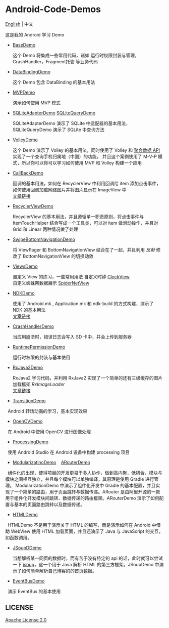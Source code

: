 # Android-Code-Demos

[English](https://github.com/InnoFang/Android-Code-Demos/blob/master/README.md) | 中文

这是我的 Android 学习 Demo  

+ [BaseDemo](https://github.com/InnoFang/Android-Code-Demos/tree/master/BaseDemo)

  这个 Demo 将集成一些常用代码，诸如 运行时权限封装与管理，CrashHandler，Fragment托管 等业务代码
  
+ [DataBindingDemo](https://github.com/InnoFang/Android-Code-Demos/tree/master/DataBingDemo)
  
  这个 Demo 包含 DataBinding 的基本用法
  
+ [MVPDemo](https://github.com/InnoFang/Android-Code-Demos/tree/master/MVPDemo)
 
  演示如何使用 MVP 模式
   
+ [SQLiteAdapterDemo](https://github.com/InnoFang/Android-Code-Demos/tree/master/SQLiteAdapterDemo) [SQLiteQueryDemo](https://github.com/InnoFang/Android-Code-Demos/tree/master/SQLIteQueryDemo)

  SQLiteAdapterDemo 演示了 SQLite 中适配器的基本用法，SQLiteQueryDemo 演示了 SQLite 中查询方法
  
+ [VolleyDemo](https://github.com/InnoFang/Android-Code-Demos/tree/master/VolleyDemo)

  这个 Demo 演示了 Volley 的基本用法，同时使用了 Volley 和 [聚合数据 API](https://www.juhe.cn/) 实现了一个查询手机归属地（中国）的功能，
  并且这个案例使用了 M-V-P 模式，所以你可以你可以学习如何使用 MVP 和 Volley 构建一个应用
  
+ [CallBackDemo](https://github.com/InnoFang/Android-Code-Demos/tree/master/CallBackDemo)   
    
   回调的基本用法，如何在 RecyclerView 中利用回调给 item 添加点击事件，如何使用回调加载网络图片并将图片显示在 ImageView 中      
   [文章链接](http://innofang.github.io/2017/03/08/%E4%BB%8E%E9%9B%B6%E5%BC%80%E5%A7%8B%E7%9A%84%E5%9B%9E%E8%B0%83/)
   
+ [RecyclerViewDemo](https://github.com/InnoFang/Android-Code-Demos/tree/master/RecyclerViewDemo)

   RecyclerView 的基本用法，并且遵循单一职责原则，将点击事件与 ItemTouchHelper 结合写成一个工具类，可以对 item 做滑动操作，并且对 Grid 和 Linear 两种情况做了处理
  
+ [SwipeBottomNavigationDemo](https://github.com/InnoFang/Android-Code-Demos/tree/master/SwipeBottomNavigationDemo)

   将 ViewPager 和 BottomNavigationView 结合在了一起，并且利用 _反射_ 修改了 BottomNavigationView 的切换动效
  
+ [ViewsDemo](https://github.com/InnoFang/Android-Code-Demos/tree/master/ViewsDemo)

   自定义 View 的练习，一些常用用法
   自定义时钟 [ClockView](https://github.com/InnoFang/Android-Code-Demos/blob/master/ViewsDemo/app/src/main/java/com/innofang/viewsdemo/views/ClockView.java)   
   自定义蜘蛛网数据展示 [SpiderNetView](https://github.com/InnoFang/Android-Code-Demos/blob/master/ViewsDemo/app/src/main/java/com/innofang/viewsdemo/views/SpiderNetView.java)  
  
+ [NDKDemo](https://github.com/InnoFang/Android-Code-Demos/tree/master/NDKDemo) 

   使用了 Android.mk , Application.mk 和 ndk-build 的方式构建，演示了 NDK 的基本用法  
   [文章链接](http://innofang.github.io/2017/04/16/Android-NDK%E5%BC%80%E5%8F%91%E4%BB%8E0%E5%88%B01/)
  
+ [CrashHandlerDemo](https://github.com/InnoFang/Android-Code-Demos/tree/master/CrashHandlerDemo)

   当应用崩溃时，错误日志会写入 SD 卡中，并会上传到服务器

+ [RuntimePermissionDemo](https://github.com/InnoFang/Android-Code-Demos/tree/master/RuntimePermissionDemo)

   运行时权限的封装与基本使用
  
+ [RxJava2Demo](https://github.com/InnoFang/Android-Code-Demos/tree/master/RxJava2Demo)   

   RxJava2 学习代码，并利用 RxJava2 实现了一个简单的还有三级缓存的图片加载框架 _RxImageLoader_  
   [文章链接](https://innofang.github.io/2017/04/28/RxJava2-%E4%BD%BF%E7%94%A8%E5%B0%8F%E8%AE%B0/)


+ [TransitionDemo](https://github.com/InnoFang/Android-Code-Demos/tree/master/TransitionDemo)            
                            
   Android 转场动画的学习，基本实现效果   
               
+ [OpenCVDemo](https://github.com/InnoFang/Android-Code-Demos/tree/master/OpenCVDemo)   
                 
   在 Android 中使用 OpenCV 进行图像处理   

+ [ProcessingDemo](https://github.com/InnoFang/Android-Code-Demos/tree/master/ProcessingDemo)   
                     
   使用 Android Studio 在 Android 设备中构建 processing 项目
             
+ [ModularizatinoDemo](https://github.com/InnoFang/Android-Code-Demos/tree/master/ModularizationDemo) &nbsp;&nbsp; [ARouterDemo](https://github.com/InnoFang/Android-Code-Demos/tree/master/ARouterDemo)             

   组件化的出现，使得项目的开发更易于多人协作，做到高内聚，低耦合，模块与模块之间相互独立，并且每个模块可以单独编译，其原理是使用 Gradle 进行管理。 ModularizationDemo 中演示了组件化开发中 Gradle 的基本配置，并且实现了一个简单的路由，用于页面跳转与数据传递。ARouter 是由阿里开源的一款用于组件化开发模块间跳转、数据传递的路由框架。ARouterDemo 演示了如何配置与基本的页面路由跳转以及数据传递。
   
+ [HTMLDemo](https://github.com/InnoFang/Android-Code-Demos/tree/master/HTMLDemo)

   HTMLDemo 不是用于演示关于 HTML 的编写，而是演示如何在 Android 中借助 WebView 使用 HTML 加载页面，并且还演示了 Java 与 JavaScript 的交互，如函数调用。
   
+ [JSoupDDemo](https://github.com/InnoFang/Android-Code-Demos/tree/master/JSoupDemo)

   当想解析某一网页的数据时，而有苦于没有特定的 api 的话，此时就可以尝试一下 [jsoup](https://github.com/jhy/jsoup)，这一个用于 Java 解析 HTML 的第三方框架。JSoupDemo 中演示了如何简单解析自己博客的的首页数据。

+ [EventBusDemo](https://github.com/InnoFang/Android-Code-Demos/tree/master/EventBusDemo)

   演示 EventBus 的基本使用
  


## LICENSE

[Apache License 2.0](https://github.com/InnoFang/Android-Code-Demos/blob/master/LICENSE)
  
